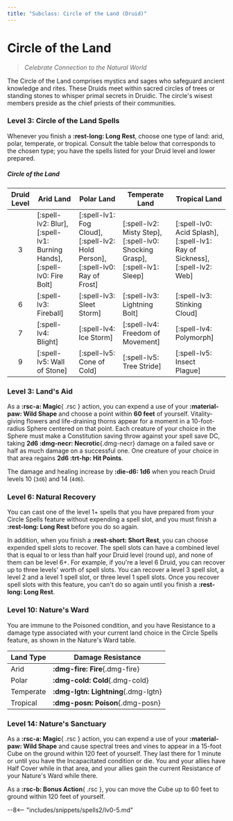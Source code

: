 ```yaml
---
title: "Subclass: Circle of the Land (Druid)"
---
```


<p style="display:none">
Celebrate Connection to the Natural World
</p>

# Circle of the Land

> *Celebrate Connection to the Natural World*

The Circle of the Land comprises mystics and sages who safeguard ancient knowledge and rites. These Druids meet within sacred circles of trees or standing stones to whisper primal secrets in Druidic. The circle's wisest members preside as the chief priests of their communities.

### Level 3: Circle of the Land Spells

Whenever you finish a **:rest-long: Long Rest**, choose one type of land: arid, polar, temperate, or tropical. Consult the table below that corresponds to the chosen type; you have the spells listed for your Druid level and lower prepared.

##### Circle of the Land

| Druid Level | Arid Land | Polar Land | Temperate Land | Tropical Land |
|:-:|---|---|---|---|
| 3 | [:spell-lv2: Blur], [:spell-lv1: Burning Hands], [:spell-lv0: Fire Bolt] | [:spell-lv1: Fog Cloud], [:spell-lv2: Hold Person], [:spell-lv0: Ray of Frost] | [:spell-lv2: Misty Step], [:spell-lv0: Shocking Grasp], [:spell-lv1: Sleep] | [:spell-lv0: Acid Splash], [:spell-lv1: Ray of Sickness], [:spell-lv2: Web] |
| 6 | [:spell-lv3: Fireball] | [:spell-lv3: Sleet Storm] | [:spell-lv3: Lightning Bolt] | [:spell-lv3: Stinking Cloud] |
| 7 | [:spell-lv4: Blight] | [:spell-lv4: Ice Storm] | [:spell-lv4: Freedom of Movement] | [:spell-lv4: Polymorph] |
| 9 | [:spell-lv5: Wall of Stone] | [:spell-lv5: Cone of Cold] | [:spell-lv5: Tree Stride] | [:spell-lv5: Insect Plague] |

### Level 3: Land's Aid

As a **:rsc-a: Magic**{ .rsc } action, you can expend a use of your **:material-paw: Wild Shape** and choose a point within **60 feet** of yourself. Vitality-giving flowers and life-draining thorns appear for a moment in a 10-foot-radius Sphere centered on that point. Each creature of your choice in the Sphere must make a Constitution saving throw against your spell save DC, taking **2d6 :dmg-necr: Necrotic**{.dmg-necr} damage on a failed save or half as much damage on a successful one. One creature of your choice in that area regains **2d6 :trt-hp: Hit Points**.

The damage and healing increase by **:die-d6: 1d6** when you reach Druid levels 10 (`3d6`) and 14 (`4d6`).

### Level 6: Natural Recovery
You can cast one of the level 1+ spells that you have prepared from your Circle Spells feature without expending a spell slot, and you must finish a **:rest-long: Long Rest** before you do so again.

In addition, when you finish a **:rest-short: Short Rest**, you can choose expended spell slots to recover. The spell slots can have a combined level that is equal to or less than half your Druid level (round up), and none of them can be level 6+. For example, if you're a level 6 Druid, you can recover up to three levels' worth of spell slots. You can recover a level 3 spell slot, a level 2 and a level 1 spell slot, or three level 1 spell slots. Once you recover spell slots with this feature, you can't do so again until you finish a **:rest-long: Long Rest**.

### Level 10: Nature's Ward
You are immune to the Poisoned condition, and you have Resistance to a damage type associated with your current land choice in the Circle Spells feature, as shown in the Nature's Ward table.

| Land Type | Damage Resistance |
|---|---|
| Arid | **:dmg-fire: Fire**{.dmg-fire} |
| Polar | **:dmg-cold: Cold**{.dmg-cold} |
| Temperate | **:dmg-lgtn: Lightning**{.dmg-lgtn} |
| Tropical | **:dmg-posn: Poison**{.dmg-posn} |

### Level 14: Nature's Sanctuary

As a **:rsc-a: Magic**{ .rsc } action, you can expend a use of your **:material-paw: Wild Shape** and cause spectral trees and vines to appear in a 15-foot Cube on the ground within 120 feet of yourself. They last there for 1 minute or until you have the Incapacitated condition or die. You and your allies have Half Cover while in that area, and your allies gain the current Resistance of your Nature's Ward while there.

As a **:rsc-b: Bonus Action**{ .rsc }, you can move the Cube up to 60 feet to ground within 120 feet of yourself.

--8<-- "includes/snippets/spells2/lv0-5.md"



